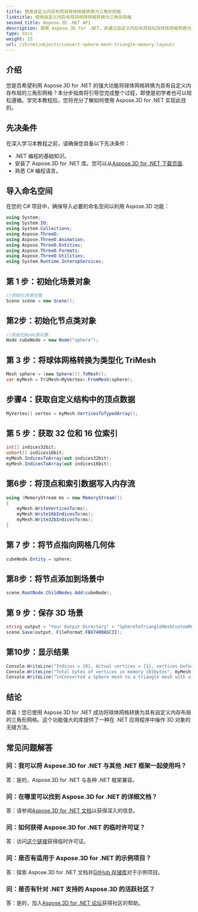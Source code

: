 ```yaml
---
title: 使用自定义内存布局将球体网格转换为三角形网格
linktitle: 使用自定义内存布局将球体网格转换为三角形网格
second_title: Aspose.3D .NET API
description: 探索 Aspose.3D for .NET，并通过自定义内存布局轻松将球体网格转换为三角形网格。请按照我们的分步指南进行无缝集成。
type: docs
weight: 15
url: /zh/net/objects/convert-sphere-mesh-triangle-memory-layout/
---
```

## 介绍
您是否希望利用 Aspose.3D for .NET 的强大功能将球体网格转换为具有自定义内存布局的三角形网格？本分步指南将引导您完成整个过程，即使是初学者也可以轻松遵循。学完本教程后，您将充分了解如何使用 Aspose.3D for .NET 实现此目的。
## 先决条件
在深入学习本教程之前，请确保您具备以下先决条件：
- .NET 编程的基础知识。
- 安装了 Aspose.3D for .NET 库。您可以从[Aspose.3D for .NET 下载页面](https://releases.aspose.com/3d/net/).
- 熟悉 C# 编程语言。
## 导入命名空间
在您的 C# 项目中，确保导入必要的命名空间以利用 Aspose.3D 功能：
```csharp
using System;
using System.IO;
using System.Collections;
using Aspose.ThreeD;
using Aspose.ThreeD.Animation;
using Aspose.ThreeD.Entities;
using Aspose.ThreeD.Formats;
using Aspose.ThreeD.Utilities;
using System.Runtime.InteropServices;
```
## 第 1 步：初始化场景对象
```csharp
//初始化场景对象
Scene scene = new Scene();
```
## 第2步：初始化节点类对象
```csharp
//初始化Node类对象
Node cubeNode = new Node("sphere");
```
## 第 3 步：将球体网格转换为类型化 TriMesh
```csharp
Mesh sphere = (new Sphere()).ToMesh();
var myMesh = TriMesh<MyVertex>.FromMesh(sphere);
```
## 步骤4：获取自定义结构中的顶点数据
```csharp
MyVertex[] vertex = myMesh.VerticesToTypedArray();
```
## 第 5 步：获取 32 位和 16 位索引
```csharp
int[] indices32bit;
ushort[] indices16bit;
myMesh.IndicesToArray(out indices32bit);
myMesh.IndicesToArray(out indices16bit);
```
## 第6步：将顶点和索引数据写入内存流
```csharp
using (MemoryStream ms = new MemoryStream())
{
    myMesh.WriteVerticesTo(ms);
    myMesh.Write16bIndicesTo(ms);
    myMesh.Write32bIndicesTo(ms);
}
```
## 第 7 步：将节点指向网格几何体
```csharp
cubeNode.Entity = sphere;
```
## 第8步：将节点添加到场景中
```csharp
scene.RootNode.ChildNodes.Add(cubeNode);
```
## 第 9 步：保存 3D 场景
```csharp
string output = "Your Output Directory" + "SphereToTriangleMeshCustomMemoryLayoutScene.fbx";
scene.Save(output, FileFormat.FBX7400ASCII);
```
## 第10步：显示结果
```csharp
Console.WriteLine("Indices = {0}, Actual vertices = {1}, vertices before merging = {2}", myMesh.IndicesCount, myMesh.VerticesCount, myMesh.UnmergedVerticesCount);
Console.WriteLine("Total bytes of vertices in memory {0}bytes", myMesh.VerticesSizeInBytes);
Console.WriteLine("\nConverted a Sphere mesh to a triangle mesh with a custom memory layout of the vertex successfully.\nFile saved at " + output);
```
## 结论
恭喜！您已使用 Aspose.3D for .NET 成功将球体网格转换为具有自定义内存布局的三角形网格。这个功能强大的库提供了一种在 .NET 应用程序中操作 3D 对象的无缝方法。
## 常见问题解答
### 问：我可以将 Aspose.3D for .NET 与其他 .NET 框架一起使用吗？
答：是的，Aspose.3D for .NET 与各种 .NET 框架兼容。
### 问：在哪里可以找到 Aspose.3D for .NET 的详细文档？
答：请参阅[Aspose.3D for .NET 文档](https://reference.aspose.com/3d/net/)以获得深入的信息。
### 问：如何获得 Aspose.3D for .NET 的临时许可证？
答：访问[这个链接](https://purchase.aspose.com/temporary-license/)获得临时许可证。
### 问：是否有适用于 Aspose.3D for .NET 的示例项目？
答：探索 Aspose.3D for .NET 文档并[GitHub 存储库](https://github.com/aspose-3d/Aspose.3D-for-.NET)对于示例项目。
### 问：是否有针对 .NET 支持的 Aspose.3D 的活跃社区？
答：是的，加入[Aspose.3D for .NET 论坛](https://forum.aspose.com/c/3d/18)获得社区的帮助。